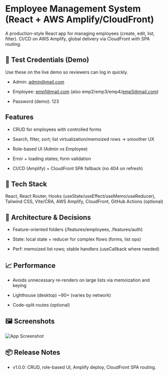 
# Employee Management System (React + AWS Amplify/CloudFront)

A production-style React app for managing employees (create, edit, list, filter). CI/CD on AWS Amplify, global delivery via CloudFront with SPA routing.


## 🔑 Test Credentials (Demo)
Use these on the live demo so reviewers can log in quickly.

- Admin: admin@mail.com

- Employee: emp1@mail.com (also emp2/emp3/emp4/emp5@mail.com)

- Password (demo): 123
## Features

- CRUD for employees with controlled forms

- Search, filter, sort; list virtualization/memoized rows → smoother UX

- Role-based UI (Admin vs Employee)

- Error + loading states;  form validation

- CI/CD (Amplify) + CloudFront SPA fallback (no 404 on refresh)


## 🧰 Tech Stack

React, React Router, Hooks (useState/useEffect/useMemo/useReducer), Tailwind CSS, Vite/CRA, AWS Amplify, CloudFront, GitHub Actions (optional)
## 🧱 Architecture & Decisions

- Feature-oriented folders (/features/employees, /features/auth)

- State: local state + reducer for complex flows (forms, list ops)

- Perf: memoized list rows; stable handlers (useCallback where needed)
## 📈 Performance
- Avoids unnecessary re-renders on large lists via memoization and keying

- Lighthouse (desktop) ~90+ (varies by network)

- Code-split routes (optional)
## 🖼️ Screenshots

![App Screenshot](https://drive.google.com/file/d/12wfs3LQEOVfdMAXdc0oiN-acjRiQr1wm/view?usp=sharing)


## 📦 Release Notes
- v1.0.0: CRUD, role-based UI, Amplify deploy, CloudFront SPA routing.
